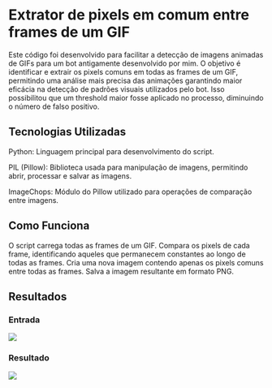 # Extrator de pixels em comum entre frames de um GIF

Este código foi desenvolvido para facilitar a detecção de imagens animadas de GIFs para um bot antigamente desenvolvido por mim. O objetivo é identificar e extrair os pixels comuns em todas as frames de um GIF, permitindo uma análise mais precisa das animações garantindo maior eficácia na detecção de padrões visuais utilizados pelo bot. Isso possibilitou que um threshold maior fosse aplicado no processo, diminuindo o número de falso positivo.


## Tecnologias Utilizadas

Python: Linguagem principal para desenvolvimento do script.

PIL (Pillow): Biblioteca usada para manipulação de imagens, permitindo abrir, processar e salvar as imagens.

ImageChops: Módulo do Pillow utilizado para operações de comparação entre imagens.


## Como Funciona
O script carrega todas as frames de um GIF.
Compara os pixels de cada frame, identificando aqueles que permanecem constantes ao longo de todas as frames.
Cria uma nova imagem contendo apenas os pixels comuns entre todas as frames.
Salva a imagem resultante em formato PNG.


## Resultados
### Entrada
![](https://www.tibiawiki.com.br/images/2/2d/Alicorn_Ring.gif)

### Resultado
![](https://i.ibb.co/wC0Xdbj/output.png)
